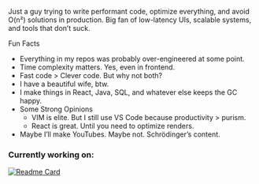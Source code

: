 Just a guy trying to write performant code, optimize everything, and avoid O(n²) solutions in production. Big fan of low-latency UIs, scalable systems, and tools that don’t suck.

Fun Facts
- Everything in my repos was probably over-engineered at some point.
- Time complexity matters. Yes, even in frontend.
- Fast code > Clever code. But why not both?
- I have a beautiful wife, btw.
- I make things in React, Java, SQL, and whatever else keeps the GC happy.
- Some Strong Opinions
  - VIM is elite. But I still use VS Code because productivity > purism.
  - React is great. Until you need to optimize renders.
- Maybe I’ll make YouTubes. Maybe not. Schrödinger’s content.

### Currently working on:
[![Readme Card](https://github-readme-stats.vercel.app/api/pin/?username=PetarRan&repo=GitCheers&theme=radical)](https://github.com/PetarRan/GitCheers)

